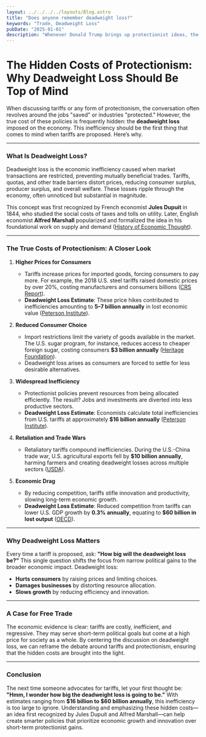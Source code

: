 ```yaml
---
layout: ../../../../layouts/Blog.astro
title: "Does anyone remember deadweight loss?"
keywords: "Trade, Deadweight Loss"
pubDate: "2025-01-01"
description: "Whenever Donald Trump brings up protectionist ideas, the first thought to cross your mind should be, 'Hmmm, I wonder how much the deadweight losss will be with that policy.'"
---
```


# The Hidden Costs of Protectionism: Why Deadweight Loss Should Be Top of Mind

When discussing tariffs or any form of protectionism, the conversation often revolves around the jobs "saved" or industries "protected." However, the true cost of these policies is frequently hidden: the **deadweight loss** imposed on the economy. This inefficiency should be the first thing that comes to mind when tariffs are proposed. Here’s why.

---

### What Is Deadweight Loss?

Deadweight loss is the economic inefficiency caused when market transactions are restricted, preventing mutually beneficial trades. Tariffs, quotas, and other trade barriers distort prices, reducing consumer surplus, producer surplus, and overall welfare. These losses ripple through the economy, often unnoticed but substantial in magnitude.

This concept was first recognized by French economist **Jules Dupuit** in 1844, who studied the social costs of taxes and tolls on utility. Later, English economist **Alfred Marshall** popularized and formalized the idea in his foundational work on supply and demand ([History of Economic Thought](https://www.econlib.org/library/Enc/DeadweightLoss.html)).

---

### The True Costs of Protectionism: A Closer Look

1. **Higher Prices for Consumers**
   - Tariffs increase prices for imported goods, forcing consumers to pay more. For example, the 2018 U.S. steel tariffs raised domestic prices by over 20%, costing manufacturers and consumers billions ([CRS Report](https://crsreports.congress.gov/)).
   - **Deadweight Loss Estimate**: These price hikes contributed to inefficiencies amounting to **$5–$7 billion annually** in lost economic value ([Peterson Institute](https://www.piie.com/)).

2. **Reduced Consumer Choice**
   - Import restrictions limit the variety of goods available in the market. The U.S. sugar program, for instance, reduces access to cheaper foreign sugar, costing consumers **$3 billion annually** ([Heritage Foundation](https://www.heritage.org/)).
   - Deadweight loss arises as consumers are forced to settle for less desirable alternatives.

3. **Widespread Inefficiency**
   - Protectionist policies prevent resources from being allocated efficiently. The result? Jobs and investments are diverted into less productive sectors.
   - **Deadweight Loss Estimate**: Economists calculate total inefficiencies from U.S. tariffs at approximately **$16 billion annually** ([Peterson Institute](https://www.piie.com/)).

4. **Retaliation and Trade Wars**
   - Retaliatory tariffs compound inefficiencies. During the U.S.-China trade war, U.S. agricultural exports fell by **$10 billion annually**, harming farmers and creating deadweight losses across multiple sectors ([USDA](https://www.usda.gov/)).

5. **Economic Drag**
   - By reducing competition, tariffs stifle innovation and productivity, slowing long-term economic growth.
   - **Deadweight Loss Estimate**: Reduced competition from tariffs can lower U.S. GDP growth by **0.3% annually**, equating to **$60 billion in lost output** ([OECD](https://www.oecd.org/)).

---

### Why Deadweight Loss Matters

Every time a tariff is proposed, ask: **"How big will the deadweight loss be?"** This single question shifts the focus from narrow political gains to the broader economic impact. Deadweight loss:
- **Hurts consumers** by raising prices and limiting choices.
- **Damages businesses** by distorting resource allocation.
- **Slows growth** by reducing efficiency and innovation.

---

### A Case for Free Trade

The economic evidence is clear: tariffs are costly, inefficient, and regressive. They may serve short-term political goals but come at a high price for society as a whole. By centering the discussion on deadweight loss, we can reframe the debate around tariffs and protectionism, ensuring that the hidden costs are brought into the light.

---

### Conclusion

The next time someone advocates for tariffs, let your first thought be: **"Hmm, I wonder how big the deadweight loss is going to be."** With estimates ranging from **$16 billion to $60 billion annually**, this inefficiency is too large to ignore. Understanding and emphasizing these hidden costs—an idea first recognized by Jules Dupuit and Alfred Marshall—can help create smarter policies that prioritize economic growth and innovation over short-term protectionist gains.
